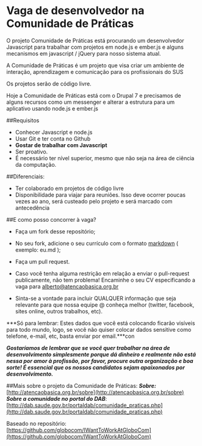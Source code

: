 Vaga de desenvolvedor na Comunidade de Práticas
===================

O projeto Comunidade de Práticas está procurando um desenvolvedor Javascript para trabalhar com projetos em node.js e ember.js e alguns mecanismos em javascript / jQuery para nosso sistema atual.

A Comunidade de Práticas é um projeto que visa criar um ambiente de interação, aprendizagem e comunicação para os profissionais do SUS

Os projetos serão de código livre.

Hoje a Comunidade de Práticas está com o Drupal 7 e precisamos de alguns recursos como um messenger e alterar a estrutura para um aplicativo usando node.js e ember.js

##Requisitos
- Conhecer Javascript e node.js
- Usar Git e ter conta no Github
- **Gostar de trabalhar com Javascript**
- Ser proativo.
- É necessário ter nível superior, mesmo que não seja na área de ciência da computação.
  

##Diferenciais:
- Ter colaborado em projetos de código livre
- Disponibilidade para viajar para reuniões. Isso deve ocorrer poucas vezes ao ano, será custeado pelo projeto e será marcado com antecedência

##E como posso concorrer à vaga?

- Faça um fork desse repositório;
- No seu fork, adicione o seu currículo com o formato [markdown](http://en.wikipedia.org/wiki/Markdown) ( exemplo: eu.md );
- Faça um pull request.

- Caso você tenha alguma restrição em relação a enviar o pull-request publicamente, não tem problema! Encaminhe o seu CV especificando a vaga para alberto@atencaobasica.org.br 
- Sinta-se a vontade para incluir QUALQUER informação que seja relevante para que nossa equipe @ conheça melhor (twitter, facebook, sites online, outros trabalhos, etc).

***Só para lembrar: Estes dados que você está colocando ficarão visíveis para todo mundo, logo, se você não quiser colocar dados sensitive como telefone, e-mail, etc, basta enviar por email.***con

***Gostaríamos de lembrar que se você quer trabalhar na área de desenvolvimento simplesmente porque dá dinheiro e realmente não está nessa por amor à profissão, por favor, procure outra organização e boa sorte! É essencial que os nossos candidatos sejam apaixonados por desenvolvimento.***

##Mais sobre o projeto da Comunidade de Práticas: 
***Sobre:*** [http://atencaobasica.org.br/sobre](http://atencaobasica.org.br/sobre)<br>
***Sobre a comunidade no portal do DAB***:  [http://dab.saude.gov.br/portaldab/comunidade_praticas.php](http://dab.saude.gov.br/portaldab/comunidade_praticas.php)<br>


Baseado no repositório: [https://github.com/globocom/IWantToWorkAtGloboCom](https://github.com/globocom/IWantToWorkAtGloboCom)
